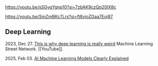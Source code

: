 https://youtu.be/sSGygYqnp10?si=7zbAK9czQp20IX8c

https://youtu.be/SmZmBKc7Lrs?si=ft8vjoZGaa7Eoj87
## Deep Learning

2023, Dec 27. [This is why deep learning is really weird](https://youtu.be/sJXn4Cl4oww?si=WHKt3vjYOx7ThrEl) Machine Learning Street Network. [[YouTube]].

2025, Feb 03. [AI Machine Learning Models Clearly Explained](]https://youtu.be/0YdpwSYMY6I?si=XHx9bU4_7ZDtXu7m)

